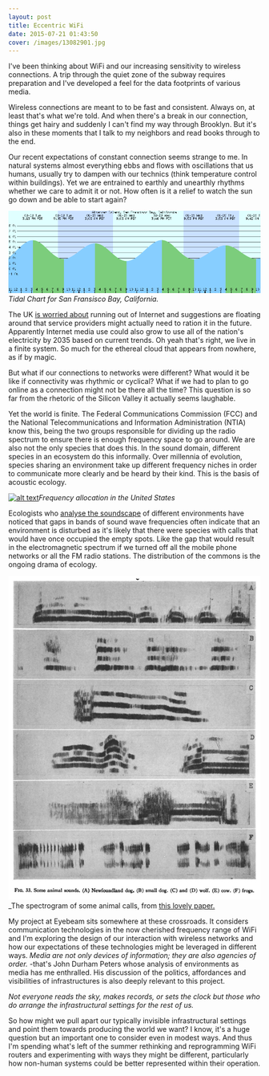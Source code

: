 ```yaml
---
layout: post
title: Eccentric WiFi
date: 2015-07-21 01:43:50
cover: /images/13082901.jpg
---
```


I've been thinking about WiFi and our increasing sensitivity to wireless connections. A trip through the quiet zone of the subway requires preparation and I've developed a feel for the data footprints of various media.

Wireless connections are meant to to be fast and consistent. Always on, at least that's what we're told. And when there's a break in our connection, things get hairy and suddenly I can't find my way through Brooklyn. But it's also in these moments that I talk to my neighbors and read books through to the end.

Our recent expectations of constant connection seems strange to me. In natural systems almost everything ebbs and flows with oscillations that us humans, usually try to dampen with our technics (think temperature control within buildings). Yet we are entrained to earthly and unearthly rhythms whether we care to admit it or not. How often is it a relief to watch the sun go down and be able to start again?

<img src="https://github.com/eccentricengineering/eccentricengineering.github.io/blob/master/images/work1/tidalChart.png?raw=true" alt="alt text" width="600px">  _Tidal Chart for San Fransisco Bay, California._

The UK [is worried about](https://www.newscientist.com/article/dn27536-the-internet-is-running-out-of-room-but-we-can-save-it/) running out of Internet and suggestions are floating around that service providers might actually need to ration it in the future. Apparently Internet media use could also grow to use all of the nation's electricity by 2035 based on current trends. Oh yeah that's right, we live in a finite system. So much for the ethereal cloud that appears from nowhere, as if by magic.

But what if our connections to networks were different? What would it be like if connectivity was rhythmic or cyclical? What if we had to plan
to go online as a connection might not be there all the time? This question is so far from the rhetoric of the Silicon Valley it actually seems laughable.

Yet the world is finite. The Federal Communications Commission (FCC) and the National Telecommunications and Information Administration (NTIA) know this, being the two groups responsible for dividing up the radio spectrum to ensure there is enough frequency space to go around. We are also not the only species that does this. In the sound domain, different species in an ecosystem do this informally. Over millennia of evolution, species sharing an environment take up different frequency niches in order to communicate more clearly and be heard by their kind. This is the basis of acoustic ecology.  

[<img src="https://github.com/eccentricengineering/eccentricengineering.github.io/blob/master/images/work1/spectrum.jpg?raw=true" alt="alt text" width="600px">](http://www.ntia.doc.gov/page/2011/united-states-frequency-allocation-chart)_Frequency allocation in the United States_

Ecologists who [analyse the soundscape](https://en.wikipedia.org/wiki/Soundscape_ecology) of different environments have noticed that gaps in bands of sound wave frequencies often indicate that an environment is disturbed as it's likely that there were species with calls that would have once occupied the empty spots. Like the gap that would result in the electromagnetic spectrum if we turned off all the mobile phone networks or all the FM radio stations. The distribution of the commons is the ongoing drama of ecology.

<img src="https://github.com/eccentricengineering/eccentricengineering.github.io/blob/master/images/work1/spectogram.jpg?raw=true" alt="alt text" width="600px"> _The spectrogram of some animal calls, from  [this lovely paper.](http://scitation.aip.org.wwwproxy0.library.unsw.edu.au/docserver/fulltext/asa/journal/jasa/18/1/1.1916342.pdf?expires=1440103316&id=id&accname=2102710&checksum=EA08B894887C7BDDF00AF008BD09D84C)

My project at Eyebeam sits somewhere at these crossroads. It considers communication technologies in the now cherished frequency range of WiFi and I'm exploring the design of our interaction with wireless networks and how our expectations of these technologies might be leveraged in different ways. _Media are not only devices of information; they are also agencies of order._ -that's John Durham Peters whose analysis of environments as media has me enthralled. His discussion of the politics, affordances and visibilities of infrastructures is also deeply relevant to this project.

_Not everyone reads the sky, makes records, or sets the clock but those who do arrange the infrastructural settings for the rest of us._  

So how might we pull apart our typically invisible infrastructural settings and point them towards producing the world we want? I know, it's a huge question but an important one to consider even in modest ways. And thus I'm spending what's left of the summer rethinking and reprogramming WiFi routers and experimenting with ways they might be different, particularly how non-human systems could be better represented within their operation.
